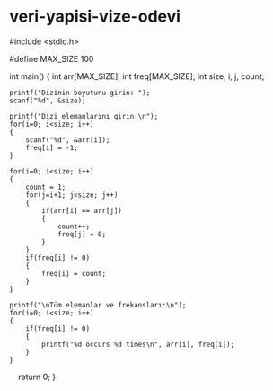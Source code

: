 # veri-yapisi-vize-odevi

#include <stdio.h>

#define MAX_SIZE 100

int main()
{
    int arr[MAX_SIZE];
    int freq[MAX_SIZE];
    int size, i, j, count;

    printf("Dizinin boyutunu girin: ");
    scanf("%d", &size);

    printf("Dizi elemanlarını girin:\n");
    for(i=0; i<size; i++)
    {
        scanf("%d", &arr[i]);
        freq[i] = -1;
    }

    for(i=0; i<size; i++)
    {
        count = 1;
        for(j=i+1; j<size; j++)
        {
            if(arr[i] == arr[j])
            {
                count++;
                freq[j] = 0;
            }
        }
        if(freq[i] != 0)
        {
            freq[i] = count;
        }
    }

    printf("\nTüm elemanlar ve frekansları:\n");
    for(i=0; i<size; i++)
    {
        if(freq[i] != 0)
        {
            printf("%d occurs %d times\n", arr[i], freq[i]);
        }
    }

    return 0;
}